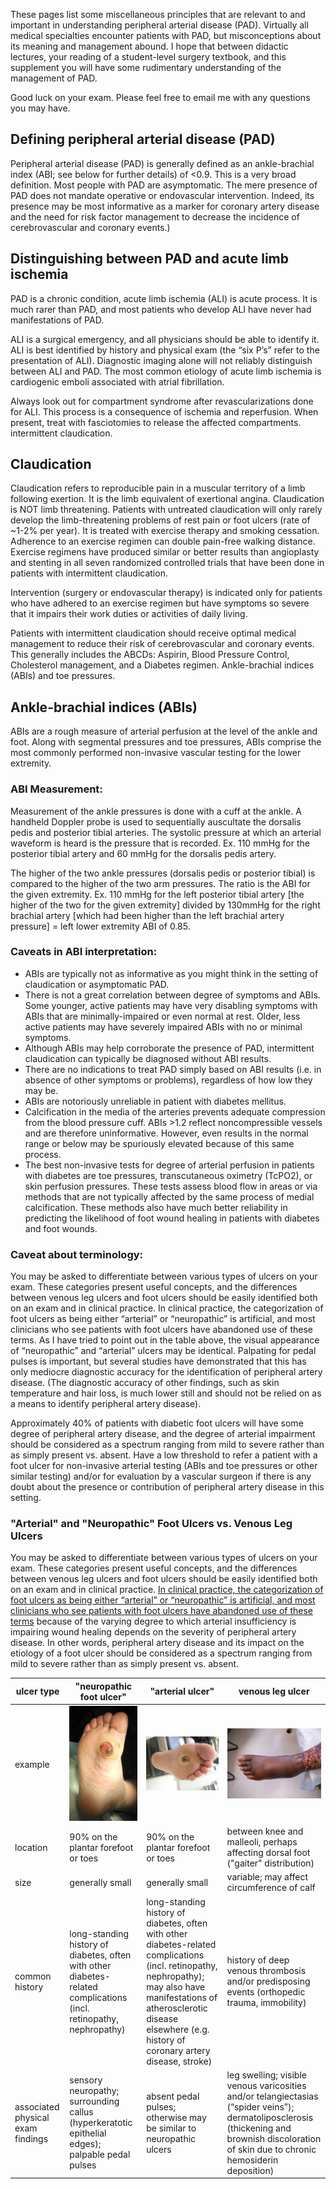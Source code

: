 <head>
<!-- Global site tag (gtag.js) - Google Analytics -->
<script async src="https://www.googletagmanager.com/gtag/js?id=G-YPLVGC5FDP"></script>
<script>
  window.dataLayer = window.dataLayer || [];
  function gtag(){dataLayer.push(arguments);}
  gtag('js', new Date());

  gtag('config', 'G-YPLVGC5FDP');
</script>
</head>

These pages list some miscellaneous principles that are relevant to and important in understanding peripheral arterial disease (PAD). Virtually all medical specialties encounter patients with PAD, but misconceptions about its meaning and management abound. I hope that between didactic lectures, your reading of a student-level surgery textbook, and this supplement you will have some rudimentary understanding of the management of PAD. 

Good luck on your exam. Please feel free to email me with any questions you may have.

## Defining peripheral arterial disease (PAD)

Peripheral arterial disease (PAD) is generally defined as an ankle-brachial index (ABI; see below for further details) of <0.9. This is a very broad definition. Most people with PAD are asymptomatic. The mere presence of PAD does not mandate operative or endovascular intervention. Indeed, its presence may be most informative as a marker for coronary artery disease and the need for risk factor management to decrease the incidence of cerebrovascular and coronary events.)

## Distinguishing between PAD and acute limb ischemia

PAD is a chronic condition, acute limb ischemia (ALI) is acute process. It is much rarer than PAD, and most patients who develop ALI have never had manifestations of PAD. 

ALI is a surgical emergency, and all physicians should be able to identify it. ALI is best identified by history and physical exam (the “six P’s” refer to the presentation of ALI). Diagnostic imaging alone will not reliably distinguish between ALI and PAD. The most common etiology of acute limb ischemia is cardiogenic emboli associated with atrial fibrillation. 

Always look out for compartment syndrome after revascularizations done for ALI. This process is a consequence of ischemia and reperfusion. When present, treat with fasciotomies to release the affected compartments.
intermittent claudication.

## Claudication
Claudication refers to reproducible pain in a muscular territory of a limb following exertion. It is the limb equivalent of exertional angina. Claudication is NOT limb threatening. Patients with untreated claudication will only rarely develop the limb-threatening problems of rest pain or foot ulcers (rate of ~1-2% per year). It is treated with exercise therapy and smoking cessation. Adherence to an exercise regimen can double pain-free walking distance. Exercise regimens have produced similar or better results than angioplasty and stenting in all seven randomized controlled trials that have been done in patients with intermittent claudication.

Intervention (surgery or endovascular therapy) is indicated only for patients who have adhered to an exercise regimen but have symptoms so severe that it impairs their work duties or activities of daily living.

Patients with intermittent claudication should receive optimal medical management to reduce their risk of cerebrovascular and coronary events. This generally includes the ABCDs: Aspirin, Blood Pressure Control, Cholesterol management, and a Diabetes regimen.
Ankle-brachial indices (ABIs) and toe pressures.

## Ankle-brachial indices (ABIs)
ABIs are a rough measure of arterial perfusion at the level of the ankle and foot. Along with segmental pressures and toe pressures, ABIs comprise the most commonly performed non-invasive vascular testing for the lower extremity.

### ABI Measurement:
Measurement of the ankle pressures is done with a cuff at the ankle. A handheld Doppler probe is used to sequentially auscultate the dorsalis pedis and posterior tibial arteries. The systolic pressure at which an arterial waveform is heard is the pressure that is recorded. Ex. 110 mmHg for the posterior tibial artery and 60 mmHg for the dorsalis pedis artery.  

The higher of the two ankle pressures (dorsalis pedis or posterior tibial) is compared to the higher of the two arm pressures. The ratio is the ABI for the given extremity. Ex. 110 mmHg for the left posterior tibial artery [the higher of the two for the given extremity] divided by 130mmHg for the right brachial artery [which had been higher than the left brachial artery pressure] = left lower extremity ABI of 0.85.

### Caveats in ABI interpretation:
<ul>
<li>ABIs are typically not as informative as you might think in the setting of claudication or asymptomatic PAD.</li>
<li>There is not a great correlation between degree of symptoms and ABIs. Some younger, active patients may have very disabling symptoms with ABIs that are minimally-impaired or even normal at rest. Older, less active patients may have severely impaired ABIs with no or minimal symptoms.</li>
<li>Although ABIs may help corroborate the presence of PAD, intermittent claudication can typically be diagnosed without ABI results.</li>
<li>There are no indications to treat PAD simply based on ABI results (i.e. in absence of other symptoms or problems), regardless of how low they may be.</li>
<li>ABIs are notoriously unreliable in patient with diabetes mellitus.</li>
<li>Calcification in the media of the arteries prevents adequate compression from the blood pressure cuff. ABIs >1.2 reflect noncompressible vessels and are therefore uninformative. However, even results in the normal range or below may be spuriously elevated because of this same process.</li>
<li>The best non-invasive tests for degree of arterial perfusion in patients with diabetes are toe pressures, transcutaneous oximetry (TcPO2), or skin perfusion pressures. These tests assess blood flow in areas or via methods that are not typically affected by the same process of medial calcification. These methods also have much better reliability in predicting the likelihood of foot wound healing in patients with diabetes and foot wounds.</li>
</ul>
  
### Caveat about terminology:
You may be asked to differentiate between various types of ulcers on your exam. These categories present useful concepts, and the differences between venous leg ulcers and foot ulcers should be easily identified both on an exam and in clinical practice. In clinical practice, the categorization of foot ulcers as being either “arterial” or “neuropathic” is artificial, and most clinicians who see patients with foot ulcers have abandoned use of these terms. As I have tried to point out in the table above, the visual appearance of “neuropathic” and “arterial” ulcers may be identical. Palpating for pedal pulses is important, but several studies have demonstrated that this has only mediocre diagnostic accuracy for the identification of peripheral artery disease. (The diagnostic accuracy of other findings, such as skin temperature and hair loss, is much lower still and should not be relied on as a means to identify peripheral artery disease). 

Approximately 40% of patients with diabetic foot ulcers will have some degree of peripheral artery disease, and the degree of arterial impairment should be considered as a spectrum ranging from mild to severe rather than as simply present vs. absent. Have a low threshold to refer a patient with a foot ulcer for non-invasive arterial testing (ABIs and toe pressures or other similar testing) and/or for evaluation by a vascular surgeon if there is any doubt about the presence or contribution of peripheral artery disease in this setting.

### "Arterial" and "Neuropathic" Foot Ulcers vs. Venous Leg Ulcers

You may be asked to differentiate between various types of ulcers on your exam. These categories present useful concepts, and the differences between venous leg ulcers and foot ulcers should be easily identified both on an exam and in clinical practice. <u>In clinical practice, the categorization of foot ulcers as being either “arterial” or “neuropathic” is artificial, and most clinicians who see patients with foot ulcers have abandoned use of these terms</u> because of the varying degree to which arterial insufficiency is impairing wound healing depends on the severity of peripheral artery disease. In other words, peripheral artery disease and its impact on the etiology of a foot ulcer should be considered as a spectrum ranging from mild to severe rather than as simply present vs. absent. 

| ulcer type | "neuropathic foot ulcer" | "arterial ulcer" | venous leg ulcer |
| ---- | ----- | ----- | ----- |
| example | ![neuropathic ulcer](assets/FootUlcerA.jpg) | ![arterial ulcer](assets/FootUlcerB.jpg) | ![neuropathic ulcer](assets/CalfUlcerC.jpg) |
| location | 90% on the plantar forefoot or toes | 90% on the plantar forefoot or toes | between knee and malleoli, perhaps affecting dorsal foot ("gaiter" distribution) |
| size | generally small | generally small | variable; may affect circumference of calf |
| common history | long-standing history of diabetes, often with other diabetes-related complications (incl. retinopathy, nephropathy) | long-standing history of diabetes, often with other diabetes-related complications (incl. retinopathy, nephropathy); may also have manifestations of atherosclerotic disease elsewhere (e.g. history of coronary artery disease, stroke) |  history of deep venous thrombosis and/or predisposing events (orthopedic trauma, immobility) |
| associated physical exam findings | sensory neuropathy; surrounding callus (hyperkeratotic epithelial edges); palpable pedal pulses | absent pedal pulses; otherwise may be similar to neuropathic ulcers | leg swelling; visible venous varicosities and/or telangiectasias (“spider veins”); dermatoliposclerosis (thickening and brownish discoloration of skin due to chronic hemosiderin deposition) |

 

